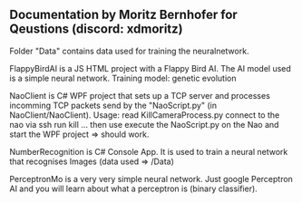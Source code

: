## Documentation by Moritz Bernhofer for Qeustions (discord: xdmoritz) 

Folder "Data" contains data used for training the neuralnetwork. </b>

FlappyBirdAI is a JS HTML project with a Flappy Bird AI. The AI model used is a simple neural network. Training model: genetic evolution </br>

NaoClient is C# WPF project that sets up a TCP server and processes incomming TCP packets send by the "NaoScript.py" (in NaoClient/NaoClient). Usage: read KillCameraProcess.py
connect to the nao via ssh run kill ... then use execute the NaoScript.py on the Nao and start the WPF project => should work. </br>

NumberRecognition is C# Console App. It is used to train a neural network that recognises Images (data used => /Data) </br>

PerceptronMo is a very very simple neural network. Just google Perceptron AI and you will learn about what a perceptron is (binary classifier). </br>
